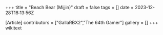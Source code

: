 +++
title = "Beach Bear (Mijjin)"
draft = false
tags = []
date = 2023-12-28T18:13:56Z

[Article]
contributors = ["GallaRBX2","The 64th Gamer"]
gallery = []
+++
wikitext
